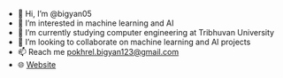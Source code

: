 - 👋 Hi, I’m @bigyan05
- 👀 I’m interested in machine learning and AI
- 🌱 I’m currently studying computer engineering at Tribhuvan University
- 💞️ I’m looking to collaborate on machine learning and AI projects
- 📫 Reach me pokhrel.bigyan123@gmail.com
- 🌐 <a href="https://bigyanpokhrel.com.np" target="_blank">Website</a>




<!---
bigyan05/bigyan05 is a ✨ special ✨ repository because its `README.md` (this file) appears on your GitHub profile.
You can click the Preview link to take a look at your changes.
--->
